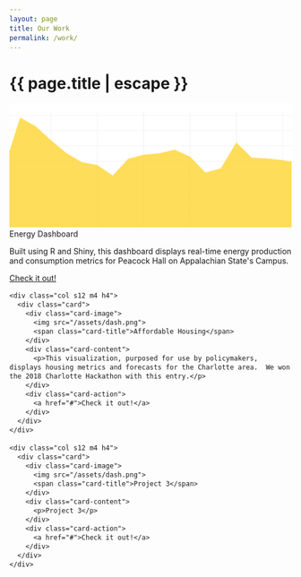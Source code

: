 ```yaml
---
layout: page
title: Our Work
permalink: /work/
---
```


<h1 class="page-title">{{ page.title | escape }}</h1>

<div class="section">
  <div class="row">
    <div class="col s12 m4 h4">
      <div class="card">
        <div class="card-image">
          <img src="/assets/dash.png">
          <span class="card-title">Energy Dashboard</span>
        </div>
        <div class="card-content">
          <p>Built using R and Shiny, this dashboard displays real-time energy production and consumption metrics for Peacock Hall on Appalachian State's Campus.</p>
        </div>
        <div class="card-action">
          <a href="http://54.165.107.40:3838/app_energy/">Check it out!</a>
        </div>
      </div>
    </div>

    <div class="col s12 m4 h4">
      <div class="card">
        <div class="card-image">
          <img src="/assets/dash.png">
          <span class="card-title">Affordable Housing</span>
        </div>
        <div class="card-content">
          <p>This visualization, purposed for use by policymakers, displays housing metrics and forecasts for the Charlotte area.  We won the 2018 Charlotte Hackathon with this entry.</p>
        </div>
        <div class="card-action">
          <a href="#">Check it out!</a>
        </div>
      </div>
    </div>

    <div class="col s12 m4 h4">
      <div class="card">
        <div class="card-image">
          <img src="/assets/dash.png">
          <span class="card-title">Project 3</span>
        </div>
        <div class="card-content">
          <p>Project 3</p>
        </div>
        <div class="card-action">
          <a href="#">Check it out!</a>
        </div>
      </div>
    </div>
  </div>
  </div>




